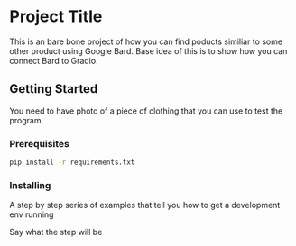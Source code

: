 # Project Title

This is an bare bone project of how you can find poducts similiar to some other product using Google Bard. 
Base idea of this is to show how you can connect Bard to Gradio.

## Getting Started

You need to have photo of a piece of clothing that you can use to test the program.

### Prerequisites

```bash
pip install -r requirements.txt
```

### Installing

A step by step series of examples that tell you how to get a development env running

Say what the step will be


